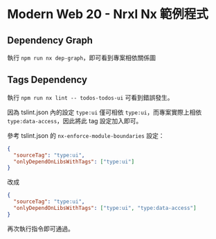 # Modern Web 20 - Nrxl Nx 範例程式

## Dependency Graph

執行 `npm run nx dep-graph`，即可看到專案相依關係圖

## Tags Dependency

執行 `npm run nx lint -- todos-todos-ui` 可看到錯誤發生。

因為 tslint.json 內的設定 `type:ui` 僅可相依 `type:ui`，而專案實際上相依 `type:data-access`，因此將此 tag 設定加入即可。

參考 tslint.json 的 `nx-enforce-module-boundaries` 設定：

```json
{
  "sourceTag": "type:ui",
  "onlyDependOnLibsWithTags": ["type:ui"]
}
```

改成

```json
{
  "sourceTag": "type:ui",
  "onlyDependOnLibsWithTags": ["type:ui", "type:data-access"]
}
```

再次執行指令即可通過。
